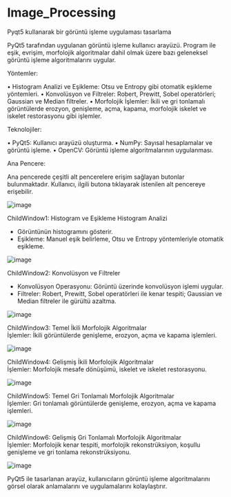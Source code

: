 # Image_Processing
Pyqt5 kullanarak bir görüntü işleme uygulaması tasarlama 

PyQt5 tarafından uygulanan görüntü işleme kullanıcı arayüzü. Program ile eşik, evrişim, morfolojik algoritmalar dahil olmak üzere bazı geleneksel görüntü işleme algoritmalarını uygular.

Yöntemler:  

•	Histogram Analizi ve Eşikleme: Otsu ve Entropy gibi otomatik eşikleme yöntemleri. 
•	Konvolüsyon ve Filtreler: Robert, Prewitt, Sobel operatörleri; Gaussian ve Median filtreler. 
•	Morfolojik İşlemler: İkili ve gri tonlamalı görüntülerde erozyon, genişleme, açma, kapama, morfolojik iskelet ve iskelet restorasyonu gibi işlemler.

Teknolojiler:  

•	PyQt5: Kullanıcı arayüzü oluşturma. 
•	NumPy: Sayısal hesaplamalar ve görüntü işleme. 
•	OpenCV: Görüntü işleme algoritmalarının uygulanması. 




Ana Pencere:

Ana pencerede çeşitli alt pencerelere erişim sağlayan butonlar bulunmaktadır. 
Kullanıcı, ilgili butona tıklayarak istenilen alt pencereye erişebilir.  

![image](https://github.com/zwnep/Image_Processing/assets/71128703/675824b8-4a8f-4c7f-89b9-bded93a5a70f)



ChildWindow1: Histogram ve Eşikleme  Histogram Analizi 
- Görüntünün histogramını gösterir.
- Eşikleme: Manuel eşik belirleme, Otsu ve Entropy yöntemleriyle otomatik eşikleme.

![image](https://github.com/zwnep/Image_Processing/assets/71128703/e5d71111-5e8c-4813-926d-727035995975)



ChildWindow2: Konvolüsyon ve Filtreler  
- Konvolüsyon Operasyonu: Görüntü üzerinde konvolüsyon işlemi uygular.
- Filtreler: Robert, Prewitt, Sobel operatörleri ile kenar tespiti; Gaussian ve Median filtreler ile gürültü azaltma.

![image](https://github.com/zwnep/Image_Processing/assets/71128703/e0f2f111-3e1b-47c8-b038-518e19412aa4)



ChildWindow3: Temel İkili Morfolojik Algoritmalar  
İşlemler: İkili görüntülerde genişleme, erozyon, açma ve kapama işlemleri. 

![image](https://github.com/zwnep/Image_Processing/assets/71128703/81f991b1-f871-4039-8b99-216c44788907)



ChildWindow4: Gelişmiş İkili Morfolojik Algoritmalar  
İşlemler: Morfolojik mesafe dönüşümü, iskelet ve iskelet restorasyonu. 

![image](https://github.com/zwnep/Image_Processing/assets/71128703/6b2d7b70-38f6-436c-94a9-cf26c1f20e12)



ChildWindow5: Temel Gri Tonlamalı Morfolojik Algoritmalar  
İşlemler: Gri tonlamalı görüntülerde genişleme, erozyon, açma ve kapama işlemleri. 

![image](https://github.com/zwnep/Image_Processing/assets/71128703/72e2122c-2d8b-4a71-a140-8688427ccd07)



ChildWindow6: Gelişmiş Gri Tonlamalı Morfolojik Algoritmalar  
İşlemler: Morfolojik kenar tespiti, morfolojik rekonstrüksiyon, koşullu genişleme ve gri tonlama rekonstrüksiyonu. 

![image](https://github.com/zwnep/Image_Processing/assets/71128703/0a54ae57-dbd7-4473-8df2-9121e0e69a9b)





PyQt5 ile tasarlanan arayüz, kullanıcıların görüntü işleme algoritmalarını görsel olarak anlamalarını ve uygulamalarını kolaylaştırır. 
